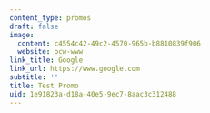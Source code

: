 ```yaml
---
content_type: promos
draft: false
image:
  content: c4554c42-49c2-4570-965b-b8810839f906
  website: ocw-www
link_title: Google
link_url: https://www.google.com
subtitle: ''
title: Test Promo
uid: 1e91823a-d18a-40e5-9ec7-8aac3c312488
---
```

